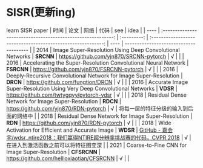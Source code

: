 # SISR(更新ing)
learn SISR paper
| 时间 |                             论文                             |    网络     |                             代码                             | see  | idea                                   |
| ---- | :----------------------------------------------------------: | :---------: | :----------------------------------------------------------: | ---- | -------------------------------------- |
| 2014 |   Image Super-Resolution Using Deep Convolutional Networks   |  **SRCNN**  |           https://github.com/yjn870/SRCNN-pytorch            | √    |                                        |
| 2016 | Accelerating the Super-Resolution Convolutional Neural Network | **FSRCNN**  |           https://github.com/yjn870/FSRCNN-pytorch           | √    |                                        |
| 2016 | Deeply-Recursive Convolutional Network for Image Super-Resolution |  **DRCN**   |               https://github.com/fungtion/DRCN               | √    |                                        |
| 2016 | Accurate Image Super-Resolution Using Very Deep Convolutional Networks |  **VDSR**   |           https://github.com/twtygqyy/pytorch-vdsr           | √    |                                        |
| 2018 |      Residual Dense Network for Image Super-Resolution       |  **RDCN**   |            https://github.com/yjn870/RDN-pytorch             | √    | 将每一层的特征分级的输入到后面的网络中 |
| 2018 |      Residual Dense Network for Image Super-Resolution       |   **RDN**   |            https://github.com/yjn870/RDN-pytorch             | √    |                                        |
| 2018 |       Wide Activation for Efficient and Accurate Image       |  **WDSR**   | [GitHub - 嘉会宇/wdsr_ntire2018：我们赢得NTIRE超分辨率挑战赛的代码，CVPR 2018](https://github.com/JiahuiYu/wdsr_ntire2018) | √    | 在进入到激活函数之前可以将特征图变深   |
| 2021 |        Coarse-to-Fine CNN for Image Super-Resolution         | **CFSRCNN** |          https://github.com/hellloxiaotian/CFSRCNN           | √    |                                        |
